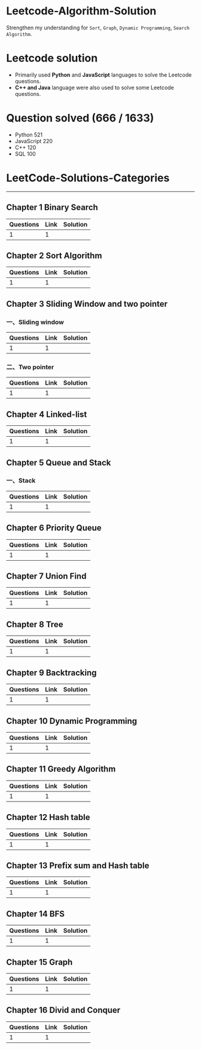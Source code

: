 # Leetcode-Algorithm-Solution
Strengthen my understanding for `Sort`, `Graph`, `Dynamic Programming`, `Search Algorithm`. 

# Leetcode solution
  - Primarily used **Python** and **JavaScript** languages to solve the Leetcode questions.
  - **C++ and Java** language were also used to solve some Leetcode questions.

# Question solved (666 / 1633)
  - Python 521
  - JavaScript 220
  - C++ 120
  - SQL 100


# LeetCode-Solutions-Categories

---

## Chapter 1 Binary Search

| Questions | Link                                                         | Solution                                                         |
| ---- | ------------------------------------------------------------ | ------------------------------------------------------------ |
| 1  | 1 |                                                              |


## Chapter 2 Sort Algorithm

| Questions | Link                                                         | Solution                                                         |
| ---- | ------------------------------------------------------------ | ------------------------------------------------------------ |
| 1  | 1 |    

## Chapter 3 Sliding Window and two pointer

### 一、Sliding window

| Questions | Link                                                         | Solution                                                         |
| ---- | ------------------------------------------------------------ | ------------------------------------------------------------ |
| 1  | 1 |      

### 二、Two pointer

| Questions | Link                                                         | Solution                                                         |
| ---- | ------------------------------------------------------------ | ------------------------------------------------------------ |
| 1  | 1 |  |                                                               |        |

## Chapter 4 Linked-list

| Questions | Link                                                         | Solution                                                         |
| ---- | ------------------------------------------------------------ | ------------------------------------------------------------ |
| 1  | 1 |      |

## Chapter 5 Queue and Stack

### 一、Stack

| Questions | Link                                                         | Solution                                                         |
| ---- | ------------------------------------------------------------ | ------------------------------------------------------------ |
| 1  | 1 |      |

## Chapter 6 Priority Queue

| Questions | Link                                                         | Solution                                                         |
| ---- | ------------------------------------------------------------ | ------------------------------------------------------------ |
| 1  | 1 |      |

## Chapter 7 Union Find

| Questions | Link                                                         | Solution                                                         |
| ---- | ------------------------------------------------------------ | ------------------------------------------------------------ |
| 1  | 1 |      


## Chapter 8 Tree

| Questions | Link                                                         | Solution                                                         |
| ---- | ------------------------------------------------------------ | ------------------------------------------------------------ |
| 1  | 1 |      

## Chapter 9 Backtracking

| Questions | Link                                                         | Solution                                                         |
| ---- | ------------------------------------------------------------ | ------------------------------------------------------------ |
| 1  | 1 |      

## Chapter 10 Dynamic Programming

| Questions | Link                                                         | Solution                                                         |
| ---- | ------------------------------------------------------------ | ------------------------------------------------------------ |
| 1  | 1 |       |  


## Chapter 11 Greedy Algorithm

| Questions | Link                                                         | Solution                                                         |
| ---- | ------------------------------------------------------------ | ------------------------------------------------------------ |
| 1  | 1 |       |  

## Chapter 12 Hash table

| Questions | Link                                                         | Solution                                                         |
| ---- | ------------------------------------------------------------ | ------------------------------------------------------------ |
| 1  | 1 |      |

## Chapter 13 Prefix sum and Hash table

| Questions | Link                                                         | Solution                                                         |
| ---- | ------------------------------------------------------------ | ------------------------------------------------------------ |
| 1  | 1 |      |

## Chapter 14 BFS
| Questions | Link                                                         | Solution                                                         |
| ---- | ------------------------------------------------------------ | ------------------------------------------------------------ |
| 1  | 1 |      |


## Chapter 15 Graph

| Questions | Link                                                         | Solution                                                         |
| ---- | ------------------------------------------------------------ | ------------------------------------------------------------ |
| 1  | 1 |                                                          |

## Chapter 16 Divid and Conquer

| Questions | Link                                                         | Solution                                                         |
| ---- | ------------------------------------------------------------ | ------------------------------------------------------------ |
| 1  | 1 |      |


